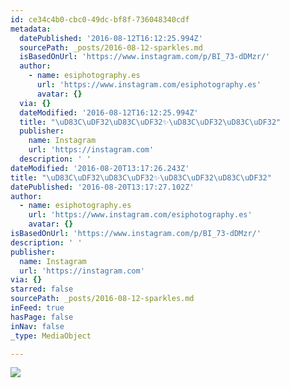 ```yaml
---
id: ce34c4b0-cbc0-49dc-bf8f-736048340cdf
metadata:
  datePublished: '2016-08-12T16:12:25.994Z'
  sourcePath: _posts/2016-08-12-sparkles.md
  isBasedOnUrl: 'https://www.instagram.com/p/BI_73-dDMzr/'
  author:
    - name: esiphotography.es
      url: 'https://www.instagram.com/esiphotography.es'
      avatar: {}
  via: {}
  dateModified: '2016-08-12T16:12:25.994Z'
  title: "\uD83C\uDF32\uD83C\uDF32✨\uD83C\uDF32\uD83C\uDF32"
  publisher:
    name: Instagram
    url: 'https://instagram.com'
  description: ' '
dateModified: '2016-08-20T13:17:26.243Z'
title: "\uD83C\uDF32\uD83C\uDF32✨\uD83C\uDF32\uD83C\uDF32"
datePublished: '2016-08-20T13:17:27.102Z'
author:
  - name: esiphotography.es
    url: 'https://www.instagram.com/esiphotography.es'
    avatar: {}
isBasedOnUrl: 'https://www.instagram.com/p/BI_73-dDMzr/'
description: ' '
publisher:
  name: Instagram
  url: 'https://instagram.com'
via: {}
starred: false
sourcePath: _posts/2016-08-12-sparkles.md
inFeed: true
hasPage: false
inNav: false
_type: MediaObject

---
```

![](https://imgflo.herokuapp.com/graph/vahj1ThiexotieMo/aa2ce45bc2ff1f52b96a2a3dd22ec6ab/croprotate.jpg?cropheight=450&cropwidth=640&degrees=0&input=https%3A%2F%2Fscontent.cdninstagram.com%2Ft51.2885-15%2Fs640x640%2Fsh0.08%2Fe35%2F13725678_276858602694830_927374825_n.jpg%3Fig_cache_key%3DMTMxNTAzMjk0NzU5MDIyMTAzNQ%253D%253D.2&x=0&y=95)